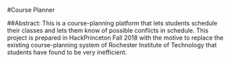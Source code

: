 #Course Planner

##Abstract:
This is a course-planning platform that lets students schedule their classes and lets them know of possible conflicts in schedule. This project is prepared in HackPrinceton Fall 2018 with the motive to replace the existing course-planning  system of Rochester Institute of Technology that students have found to be very inefficient. 

